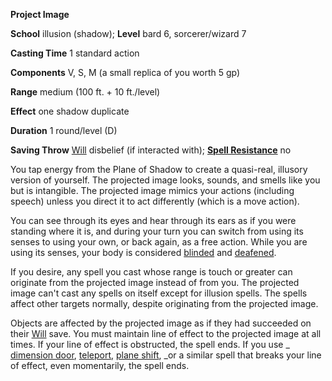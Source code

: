  **Project Image**

**School** illusion (shadow); **Level** bard 6, sorcerer/wizard 7

**Casting Time** 1 standard action

**Components** V, S, M (a small replica of you worth 5 gp)

**Range** medium (100 ft. + 10 ft./level)

**Effect** one shadow duplicate

**Duration** 1 round/level (D)

**Saving Throw** [Will](../combat.html#_will) disbelief (if interacted with); **[Spell Resistance](../glossary.html#_spell-resistance)** no

You tap energy from the Plane of Shadow to create a quasi-real, illusory version of yourself. The projected image looks, sounds, and smells like you but is intangible. The projected image mimics your actions (including speech) unless you direct it to act differently (which is a move action).

You can see through its eyes and hear through its ears as if you were standing where it is, and during your turn you can switch from using its senses to using your own, or back again, as a free action. While you are using its senses, your body is considered [blinded](../glossary.html#_blinded) and [deafened](../glossary.html#_deafened).

If you desire, any spell you cast whose range is touch or greater can originate from the projected image instead of from you. The projected image can't cast any spells on itself except for illusion spells. The spells affect other targets normally, despite originating from the projected image.

Objects are affected by the projected image as if they had succeeded on their [Will](../combat.html#_will) save. You must maintain line of effect to the projected image at all times. If your line of effect is obstructed, the spell ends. If you use _ [dimension door](dimensionDoor.html#_dimension-door), [teleport](teleport.html#_teleport), [plane shift](planeShift.html#_plane-shift), _or a similar spell that breaks your line of effect, even momentarily, the spell ends.

